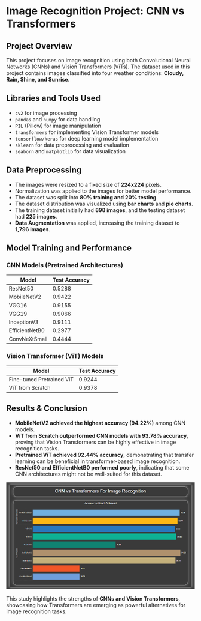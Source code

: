 # Image Recognition Project: CNN vs Transformers

## Project Overview
This project focuses on image recognition using both Convolutional Neural Networks (CNNs) and Vision Transformers (ViTs). The dataset used in this project contains images classified into four weather conditions: **Cloudy, Rain, Shine, and Sunrise**.

## Libraries and Tools Used
- `cv2` for image processing
- `pandas` and `numpy` for data handling
- `PIL` (Pillow) for image manipulation
- `transformers` for implementing Vision Transformer models
- `tensorflow/keras` for deep learning model implementation
- `sklearn` for data preprocessing and evaluation
- `seaborn` and `matplotlib` for data visualization

## Data Preprocessing
- The images were resized to a fixed size of **224x224** pixels.
- Normalization was applied to the images for better model performance.
- The dataset was split into **80% training and 20% testing**.
- The dataset distribution was visualized using **bar charts** and **pie charts**.
- The training dataset initially had **898 images**, and the testing dataset had **225 images**.
- **Data Augmentation** was applied, increasing the training dataset to **1,796 images**.

## Model Training and Performance

### CNN Models (Pretrained Architectures)
| Model            | Test Accuracy |
|-----------------|--------------|
| ResNet50        | 0.5288       |
| MobileNetV2     | 0.9422       |
| VGG16           | 0.9155       |
| VGG19           | 0.9066       |
| InceptionV3     | 0.9111       |
| EfficientNetB0  | 0.2977       |
| ConvNeXtSmall   | 0.4444       |

### Vision Transformer (ViT) Models
| Model                    | Test Accuracy |
|--------------------------|--------------|
| Fine-tuned Pretrained ViT | 0.9244       |
| ViT from Scratch         | 0.9378       |

## Results & Conclusion
- **MobileNetV2 achieved the highest accuracy (94.22%)** among CNN models.
- **ViT from Scratch outperformed CNN models with 93.78% accuracy**, proving that Vision Transformers can be highly effective in image recognition tasks.
- **Pretrained ViT achieved 92.44% accuracy**, demonstrating that transfer learning can be beneficial in transformer-based image recognition.
- **ResNet50 and EfficientNetB0 performed poorly**, indicating that some CNN architectures might not be well-suited for this dataset.

![CNN vs Transformers](https://github.com/Sameh20200218AI/CNN_vs_Transformers_For_Image_Recognition/blob/main/CNN%20vs%20Transformers.png)

This study highlights the strengths of **CNNs and Vision Transformers**, showcasing how Transformers are emerging as powerful alternatives for image recognition tasks.

